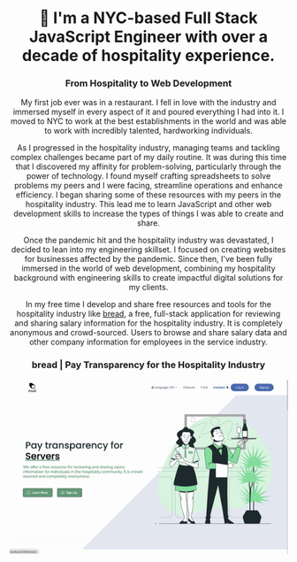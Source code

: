 <h1 align ='center'>  👋 I'm a NYC-based Full Stack JavaScript Engineer with over a decade of hospitality experience. </h1>
    
</div> 




<div align = 'center'>

<div align = 'center'>
 <h3 align="center">From Hospitality to Web Development</h3>
 <p>
My first job ever was in a restaurant. I fell in love with the industry and immersed myself in every aspect of it and poured everything I had into it. I moved to NYC to work at the best establishments in the world and was able to work with incredibly talented, hardworking individuals.
 </p>
 <p>
As I progressed in the hospitality industry, managing teams and tackling complex challenges became part of my daily routine. It was during this time that I discovered my affinity for problem-solving, particularly through the power of technology. I found myself crafting spreadsheets to solve problems my peers and I were facing, streamline operations and enhance efficiency. I began sharing some of these resources with my peers in the hospitality industry. This lead me to learn JavaScript and other web development skills to increase the types of things I was able to create and share.
</p>
<p>
Once the pandemic hit and the hospitality industry was devastated, I decided to lean into my engineering skillset. I focused on creating websites for businesses affected by the pandemic. Since then, I've been fully immersed in the world of web development, combining my hospitality background with engineering skills to create impactful digital solutions for my clients.
    <p>
    In my free time I develop and share free resources and tools for the hospitality industry like <a href= 'http://www.86bread.com'>bread</a>, a free, full-stack application for reviewing and sharing salary information for the hospitality industry. It is completely anonymous and crowd-sourced. Users to browse and share salary data and other company information for employees in the service industry.
         <h3 align="center">bread | Pay Transparency for the Hospitality Industry</h3>
</p>
  <p align = 'center'>
<a href = 'https://www.86bread.com'><img align="center" src="https://github.com/WilliamPasternak/bread/blob/main/bread.gif" alt="bread project website"> </a>
</p>


</div>

   
</div>


    


